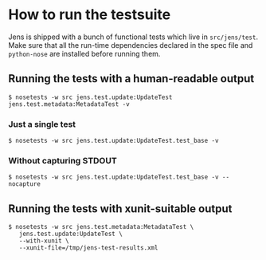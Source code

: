 # How to run the testsuite

Jens is shipped with a bunch of functional tests which live in `src/jens/test`.
Make sure that all the run-time dependencies declared in the spec file and
`python-nose` are installed before running them.

## Running the tests with a human-readable output

```
$ nosetests -w src jens.test.update:UpdateTest jens.test.metadata:MetadataTest -v
```

### Just a single test

```
$ nosetests -w src jens.test.update:UpdateTest.test_base -v
```

### Without capturing STDOUT

```
$ nosetests -w src jens.test.update:UpdateTest.test_base -v --nocapture
```

## Running the tests with xunit-suitable output


```
$ nosetests -w src jens.test.metadata:MetadataTest \
   jens.test.update:UpdateTest \
   --with-xunit \
   --xunit-file=/tmp/jens-test-results.xml
```
